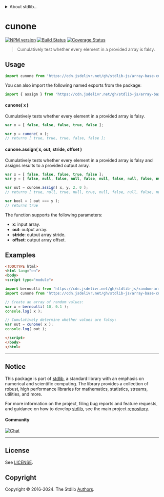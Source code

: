 <!--

@license Apache-2.0

Copyright (c) 2024 The Stdlib Authors.

Licensed under the Apache License, Version 2.0 (the "License");
you may not use this file except in compliance with the License.
You may obtain a copy of the License at

   http://www.apache.org/licenses/LICENSE-2.0

Unless required by applicable law or agreed to in writing, software
distributed under the License is distributed on an "AS IS" BASIS,
WITHOUT WARRANTIES OR CONDITIONS OF ANY KIND, either express or implied.
See the License for the specific language governing permissions and
limitations under the License.

-->


<details>
  <summary>
    About stdlib...
  </summary>
  <p>We believe in a future in which the web is a preferred environment for numerical computation. To help realize this future, we've built stdlib. stdlib is a standard library, with an emphasis on numerical and scientific computation, written in JavaScript (and C) for execution in browsers and in Node.js.</p>
  <p>The library is fully decomposable, being architected in such a way that you can swap out and mix and match APIs and functionality to cater to your exact preferences and use cases.</p>
  <p>When you use stdlib, you can be absolutely certain that you are using the most thorough, rigorous, well-written, studied, documented, tested, measured, and high-quality code out there.</p>
  <p>To join us in bringing numerical computing to the web, get started by checking us out on <a href="https://github.com/stdlib-js/stdlib">GitHub</a>, and please consider <a href="https://opencollective.com/stdlib">financially supporting stdlib</a>. We greatly appreciate your continued support!</p>
</details>

# cunone

[![NPM version][npm-image]][npm-url] [![Build Status][test-image]][test-url] [![Coverage Status][coverage-image]][coverage-url] <!-- [![dependencies][dependencies-image]][dependencies-url] -->

> Cumulatively test whether every element in a provided array is falsy.



<section class="usage">

## Usage

```javascript
import cunone from 'https://cdn.jsdelivr.net/gh/stdlib-js/array-base-cunone@v0.1.0-esm/index.mjs';
```

You can also import the following named exports from the package:

```javascript
import { assign } from 'https://cdn.jsdelivr.net/gh/stdlib-js/array-base-cunone@v0.1.0-esm/index.mjs';
```

#### cunone( x )

Cumulatively tests whether every element in a provided array is falsy.

```javascript
var x = [ false, false, false, true, false ];

var y = cunone( x );
// returns [ true, true, true, false, false ];
```

#### cunone.assign( x, out, stride, offset )

Cumulatively tests whether every element in a provided array is falsy and assigns results to a provided output array.

```javascript
var x = [ false, false, false, true, false ];
var y = [ false, null, false, null, false, null, false, null, false, null ];

var out = cunone.assign( x, y, 2, 0 );
// returns [ true, null, true, null, true, null, false, null, false, null ]

var bool = ( out === y );
// returns true
```

The function supports the following parameters:

-   **x**: input array.
-   **out**: output array.
-   **stride**: output array stride.
-   **offset**: output array offset.

</section>

<!-- /.usage -->

<section class="notes">

</section>

<!-- /.notes -->

<section class="examples">

## Examples

<!-- eslint no-undef: "error" -->

```html
<!DOCTYPE html>
<html lang="en">
<body>
<script type="module">

import bernoulli from 'https://cdn.jsdelivr.net/gh/stdlib-js/random-array-bernoulli@esm/index.mjs';
import cunone from 'https://cdn.jsdelivr.net/gh/stdlib-js/array-base-cunone@v0.1.0-esm/index.mjs';

// Create an array of random values:
var x = bernoulli( 10, 0.1 );
console.log( x );

// Cumulatively determine whether values are falsy:
var out = cunone( x );
console.log( out );

</script>
</body>
</html>
```

</section>

<!-- /.examples -->

<!-- Section for related `stdlib` packages. Do not manually edit this section, as it is automatically populated. -->

<section class="related">

</section>

<!-- /.related -->

<!-- Section for all links. Make sure to keep an empty line after the `section` element and another before the `/section` close. -->


<section class="main-repo" >

* * *

## Notice

This package is part of [stdlib][stdlib], a standard library with an emphasis on numerical and scientific computing. The library provides a collection of robust, high performance libraries for mathematics, statistics, streams, utilities, and more.

For more information on the project, filing bug reports and feature requests, and guidance on how to develop [stdlib][stdlib], see the main project [repository][stdlib].

#### Community

[![Chat][chat-image]][chat-url]

---

## License

See [LICENSE][stdlib-license].


## Copyright

Copyright &copy; 2016-2024. The Stdlib [Authors][stdlib-authors].

</section>

<!-- /.stdlib -->

<!-- Section for all links. Make sure to keep an empty line after the `section` element and another before the `/section` close. -->

<section class="links">

[npm-image]: http://img.shields.io/npm/v/@stdlib/array-base-cunone.svg
[npm-url]: https://npmjs.org/package/@stdlib/array-base-cunone

[test-image]: https://github.com/stdlib-js/array-base-cunone/actions/workflows/test.yml/badge.svg?branch=v0.1.0
[test-url]: https://github.com/stdlib-js/array-base-cunone/actions/workflows/test.yml?query=branch:v0.1.0

[coverage-image]: https://img.shields.io/codecov/c/github/stdlib-js/array-base-cunone/main.svg
[coverage-url]: https://codecov.io/github/stdlib-js/array-base-cunone?branch=main

<!--

[dependencies-image]: https://img.shields.io/david/stdlib-js/array-base-cunone.svg
[dependencies-url]: https://david-dm.org/stdlib-js/array-base-cunone/main

-->

[chat-image]: https://img.shields.io/gitter/room/stdlib-js/stdlib.svg
[chat-url]: https://app.gitter.im/#/room/#stdlib-js_stdlib:gitter.im

[stdlib]: https://github.com/stdlib-js/stdlib

[stdlib-authors]: https://github.com/stdlib-js/stdlib/graphs/contributors

[umd]: https://github.com/umdjs/umd
[es-module]: https://developer.mozilla.org/en-US/docs/Web/JavaScript/Guide/Modules

[deno-url]: https://github.com/stdlib-js/array-base-cunone/tree/deno
[deno-readme]: https://github.com/stdlib-js/array-base-cunone/blob/deno/README.md
[umd-url]: https://github.com/stdlib-js/array-base-cunone/tree/umd
[umd-readme]: https://github.com/stdlib-js/array-base-cunone/blob/umd/README.md
[esm-url]: https://github.com/stdlib-js/array-base-cunone/tree/esm
[esm-readme]: https://github.com/stdlib-js/array-base-cunone/blob/esm/README.md
[branches-url]: https://github.com/stdlib-js/array-base-cunone/blob/main/branches.md

[stdlib-license]: https://raw.githubusercontent.com/stdlib-js/array-base-cunone/main/LICENSE

</section>

<!-- /.links -->
